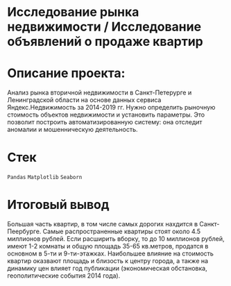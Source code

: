 # Исследование рынка недвижимости / Исследование объявлений о продаже квартир 

# Описание проекта: 
Анализ рынка вторичной недвижимости в Санкт-Петерурге и Ленинградской области на основе данных сервиса Яндекс.Недвижимость за 2014-2019 гг.
Нужно определить рыночную стоимость объектов недвижимости и установить параметры. 
Это позволит построить автоматизированную систему: она отследит аномалии и мошенническую деятельность.

# Cтек

`Pandas`
`Matplotlib`
`Seaborn`

# Итоговый вывод
Большая часть квартир, в том числе самых дорогих нахдится в Санкт-Пеербурге. 
Самые распространенные квартиры стоят около 4.5 миллионов рублей.
Если расширить вборку, то до 10 миллионов рублей, имеют 1-2 комнаты и общую площадь 35-65 кв.метров, продатся в основном в 5-ти и 9-ти-этажках. 
Наибольшее влияние на стоимость квартир оказвают площадь и близость к центру города, а также на динамику цен влияет год публикации (экономическая обстановка,
геополитические события 2014 года).

